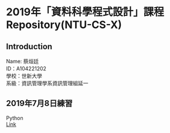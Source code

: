 # 2019年「資料科學程式設計」課程Repository(NTU-CS-X)

## Introduction
Name: 蔡烜廷<br/>
ID：A104221202<br/>
學校：世新大學<br/>
系級：資訊管理學系資訊管理組延一

## 2019年7月8日練習

Python<br/>
<a href="https://github.com/shainting/Data-Science-Programming/blob/master/Week01/20190708.ipynb">Link</a>

